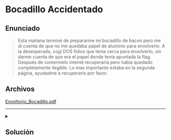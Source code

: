 # Bocadillo Accidentado

## Enunciado

> Esta mañana terminé de prepararme mi bocadillo de bacon pero me dí cuenta de que no me quedaba papel de aluminio para envolverlo. A la desesperada, cogí 
> DOS folios que tenía cerca para envolverlo, sin darme cuenta de que era el papel donde tenía apuntada la flag.
> Después de comermelo intenté recuperarla pero había quedado completamente ilegible.
> Lo mas importante estaba en la segunda página, ayudadme a recuperarlo por favor.

## Archivos
[Envoltorio_Bocadillo.pdf](./Envoltorio_Bocadillo.pdf)

_ _ _

<details> 
  <summary><h2>Solución</h2></summary> 

<br>

Al abrir el PDF nos damos cuenta de que tiene solo una página, y el enunciado menciona que debería de tener dos páginas.
Hay que conseguir acceder a la segunda página.

Según se describe en [esta página](https://www.ncbi.nlm.nih.gov/pmc/articles/PMC7517136/) el número de páginas que contiene un
fichero PDF se almacena en hexadecimal con la estructura:

>~~~
>1 0 obj
><<
>/Kids [3 0 R 11 0 R]
>/Type /Pages
>/Count 2
>>>
>endobj
>~~~

Donde /Count indica el número de páginas del documento.
Si abrimos el PDF en un editor hexadecimal, vemos que efectivamente el número de páginas está puesto a 1.

>~~~
> $ xxd Envoltorio_Bocadillo.pdf
> ...
> 00016e50: 0a2f 4b69 6473 205b 3320 3020 5220 3137  ./Kids [3 0 R 17
> 00016e60: 2030 2052 5d0a 2f54 7970 6520 2f50 6167   0 R]./Type /Pag
> 00016e70: 6573 0a2f 436f 756e 7420 310a 3e3e 0a65  es./Count 1.>>.e
> 00016e80: 6e64 6f62 6a0a 0a32 3720 3020 6f62 6a0a  ndobj..27 0 obj.
> ...
>~~~

Si cambiamos el número de páginas a 2 podremos acceder a la segunda página del documento.

Lo mas importante de la página es el mensaje en texto plano y el mensaje cifrado:

>~~~
>No sE que voy a hacEr cUanDo dEsCubraS eSto, esPero QUe El BOCaDilLoeSTUviErA RiCO Al meNos. ErA DE bAcon Y quEsO auNQue Te intEresA mAS sabeR que es De bAcon. Lo hIce A la pLanCha Y el qUeso ERa CHedDAr y me qUEdo muy fUnDiDo cuidadO no TE MancHeSSSs.
>
>
> ;Gj6*o7_\Pv8l{UzH+uUZneSW?f&Xk{33&'Dp}5Wyizv
>~~~

El texto en código plano está cifrado con un **Cifrado Bacon**, el enunciado y el mensaje repiten mucho la palabra _bacon_, y la manera de intercalar mayúsculas y minúsculas lo delata.

Para obtener el mensaje descifrado debemos eliminar los espacios y signos de puntuación del mensaje, después hay que sustituir las letras mayúsculas por 1\`s (o A\`s) y las minúsuclas por 0\`s (o B\`s), para generar un mensaje en alfabeto bacon y poder descifrarlo.

```python
msg = "No sE que voy a hacEr cUanDo dEsCubraS eSto, esPero QUe El BOCaDilLo eSTUviErA RiCO Al meNos. ErA DE bAcon Y quEsO auNQue Te intEresA mAS sabeR que es De bAcon. Lo hIce A la pLanCha Y el qUeso ERa CHedDAr y me qUEdo muy fUnDiDo cuidadO no TE MancHeSSSs."

msg = msg.replace(",","")
msg = msg.replace(".","")
msg = msg.replace(" ","")

salida = ["1" if c.isupper() else "0" for c in msg]
print(''.join(salida))
```

>~~~
>$ python3 script.py
>10010000000000100100100101000010100001000110101110100100111001011011100010010111010001001010011001000010001011000010000010010001001001000100100100010001101100110000011000000101010000000100111000101110
>~~~

Usando [cyberchef](https://gchq.github.io/CyberChef/#recipe=Bacon_Cipher_Decode('Complete','0/1',false)&input=MTAwMTAwMDAwMDAwMDAxMDAxMDAxMDAxMDEwMDAwMTAxMDAwMDEwMDAxMTAxMDExMTAxMDAxMDAxMTEwMDEwMTEwMTExMDAwMTAwMTAxMTEwMTAwMDEwMDEwMTAwMTEwMDEwMDAwMTAwMDEwMTEwMDAwMTAwMDAwMTAwMTAwMDEwMDEwMDEwMDAxMDAxMDAxMDAwMTAwMDExMDExMDAxMTAwMDAwMTEwMDAwMDAxMDEwMTAwMDAwMDAxMDAxMTEwMDAxMDExMTA)
desciframos el Bacon y conseguimos el mensaje: `SABES QUE NO SOLO EXISTE EL BASE SESENTAYCUATRO` lo que nos da a entender que los otros caracteres están cifrados en otro tipo de BaseXX, en este caso Base92.

Si lo decodificamos obtenemos 

>~~~
> HFTFH{Jfv_Irxl_Vhgzyz_Vo_Y0xzwrool}
>~~~

Se parece mucho al formato de una flag, pero con algún tipo de cifrado de sustitución.

Usando strings en el fichero descubrimos un mensaje en el comienzo de este:

>~~~
> $ strings Envoltorio_Bocadillo.pdf | more
>Ha sido una buena idea usar un cifrado Hebreo >:)
>%PDF-1.5
>4 0 obj
>/Filter /FlateDecode
>/Length 2229
>~~~

El cifrado en hebreo al que se refiere es el **Cifrado Atbash** y descifrándolo obtendríamos la flag.


## Flag

```
SUGUS{Que_Rico_Estaba_El_B0cadillo}
```

</details>
